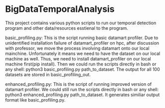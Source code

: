 # BigDataTemporalAnalysis

This project contains various python scripts to run our temporal detection program and other data/resources esstienal to the program.

basic_profiling.py: 
This is the script running basic datamart profiler. Due to unidentified installation failure of datamart_profiler on hpc, after discussion with professor, we move the process involving datamart onto our local mainchine. Unfortunately it means we need to have the dataset on our local machine as well. Thus, we need to install datamart_profiler on our local machine first(pip install). Then we could run the scripts directly in bash or any shell: python3 basic_profiling.py path_to_dataset. The output for all 100 datasets are stored in basic_profiling_out.

enhanced_profiling.py: 
This is the script of running improved version of datamart profiler. We could still run the scripts directly in bash or any shell: python3 enhanced_profiling.py path_to_dataset. It generates similiar output format like basic_profiling.py.

